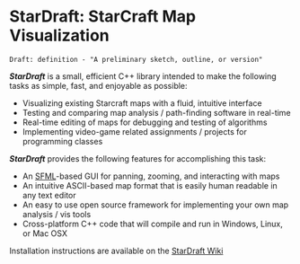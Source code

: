 # StarDraft: StarCraft Map Visualization

    Draft: definition - "A preliminary sketch, outline, or version"

***StarDraft*** is a small, efficient C++ library intended to make the following tasks as simple, fast, and enjoyable as possible:
* Visualizing existing Starcraft maps with a fluid, intuitive interface
* Testing and comparing map analysis / path-finding software in real-time
* Real-time editing of maps for debugging and testing of algorithms
* Implementing video-game related assignments / projects for programming classes

***StarDraft*** provides the following features for accomplishing this task:
* An [SFML](https://www.sfml-dev.org/)-based GUI for panning, zooming, and interacting with maps
* An intuitive ASCII-based map format that is easily human readable in any text editor
* An easy to use open source framework for implementing your own map analysis / vis tools
* Cross-platform C++ code that will compile and run in Windows, Linux, or Mac OSX

Installation instructions are available on the [StarDraft Wiki](https://github.com/davechurchill/stardraft/wiki)
